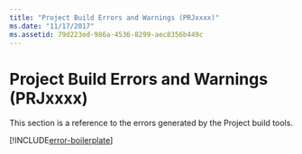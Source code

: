 ```yaml
---
title: "Project Build Errors and Warnings (PRJxxxx)"
ms.date: "11/17/2017"
ms.assetid: 79d223ed-986a-4536-8299-aec8356b449c
---
```

# Project Build Errors and Warnings (PRJxxxx)

This section is a reference to the errors generated by the Project build tools.

[!INCLUDE[error-boilerplate](../../error-messages/includes/error-boilerplate.md)]